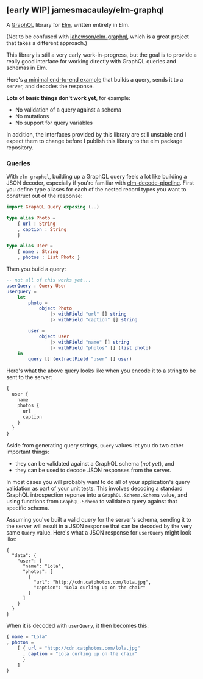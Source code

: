 ## [early WIP] jamesmacaulay/elm-graphql

A [GraphQL](http://graphql.org) library for [Elm](http://elm-lang.org), written entirely in Elm.

(Not to be confused with [jahewson/elm-graphql](https://github.com/jahewson/elm-graphql), which is a great project that takes a different approach.)

This library is still a very early work-in-progress, but the goal is to provide a really good interface for working directly with GraphQL queries and schemas in Elm.

Here's [a minimal end-to-end example](https://github.com/jamesmacaulay/elm-graphql/tree/master/example) that builds a query, sends it to a server, and decodes the response.

**Lots of basic things don't work yet**, for example:

* No validation of a query against a schema
* No mutations
* No support for query variables

In addition, the interfaces provided by this library are still unstable and I expect them to change before I publish this library to the elm package repository.

### Queries

With `elm-graphql`, building up a GraphQL query feels a lot like building a JSON decoder, especially if you're familiar with [elm-decode-pipeline](http://package.elm-lang.org/packages/NoRedInk/elm-decode-pipeline/latest). First you define type aliases for each of the nested record types you want to construct out of the response:

```elm
import GraphQL.Query exposing (..)

type alias Photo =
    { url : String
    , caption : String
    }

type alias User =
    { name : String
    , photos : List Photo }
```

Then you build a query:

```elm
-- not all of this works yet...
userQuery : Query User
userQuery =
    let
        photo =
            object Photo
                |> withField "url" [] string
                |> withField "caption" [] string

        user =
            object User
                |> withField "name" [] string
                |> withField "photos" [] (list photo)
    in
        query [] (extractField "user" [] user)
```

Here's what the above query looks like when you encode it to a string to be sent to the server:

```graphql
{
  user {
    name
    photos {
      url
      caption
    }
  }
}
```

Aside from generating query strings, `Query` values let you do two other important things:
  
  * they can be validated against a GraphQL schema (_not yet_), and
  * they can be used to decode JSON responses from the server.

In most cases you will probably want to do all of your application's query validation as part of your unit tests. This involves decoding a standard GraphQL introspection reponse into a `GraphQL.Schema.Schema` value, and using functions from `GraphQL.Schema` to validate a query against that specific schema.

Assuming you've built a valid query for the server's schema, sending it to the server will result in a JSON response that can be decoded by the very same `Query` value. Here's what a JSON response for `userQuery` might look like:

```
{
  "data": {
    "user": {
      "name": "Lola",
      "photos": [
        {
          "url": "http://cdn.catphotos.com/lola.jpg",
          "caption": "Lola curling up on the chair"
        }
      ]
    }
  }
}
```

When it is decoded with `userQuery`, it then becomes this:

```elm
{ name = "Lola"
, photos =
    [ { url = "http://cdn.catphotos.com/lola.jpg"
      , caption = "Lola curling up on the chair"
      }
    ]
}
```
